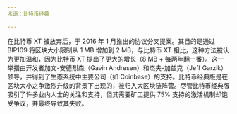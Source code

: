 ```yaml
---
术语：比特币经典

---
```

在比特币 XT 被放弃后，于 2016 年 1 月推出的协议分叉提案。其目的是通过 BIP109 将区块大小限制从 1 MB 增加到 2 MB，与比特币 XT 相比，这种方法被认为更加温和，因为比特币 XT 提出了更大的增长（8 MB + 每两年翻一番）。这一举措由开发者加文-安德烈森（Gavin Andresen）和杰夫-加兹克（Jeff Garzik）领导，并得到了生态系统中主要公司（如 Coinbase）的支持。比特币经典版是在区块大小之争激烈升级的背景下出现的，被归入大区块链阵营。尽管比特币经典版吸引了许多业内人士的关注和支持，但其需要矿工提供 75% 支持的激活机制却饱受争议，并最终导致其失败。